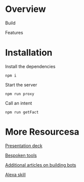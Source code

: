 # Overview

Build

Features

# Installation

Install the dependencies
```
npm i
```

Start the server
```
npm run proxy
```

Call an intent
```
npm run getFact
```

# More Resourcesa

[Presentation deck](https://docs.google.com/presentation/d/1dZ0NNS0mlzeAiyhWrGrG8Pzsy1RIf6oYEPAyBV3sydw/edit?usp=sharing)

[Bespoken tools](https://bespoken.tools)

[Additional articles on building bots](https://betterbots.utu.ai/)

[Alexa skill](https://github.com/alexa/skill-sample-nodejs-fact)
